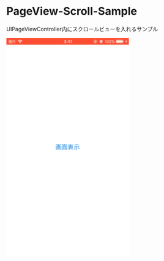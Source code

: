 # PageView-Scroll-Sample
UIPageViewController内にスクロールビューを入れるサンプル

<img src="https://raw.githubusercontent.com/ddd503/Image-Resource/master/PageVC-Scroll.gif" width="320">
